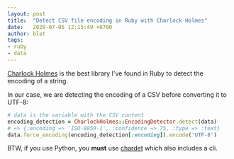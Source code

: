 ```yaml
---
layout: post
title:  "Detect CSV file encoding in Ruby with Charlock Holmes"
date:   2020-07-05 12:15:49 +0700
author: blat
tags:
- ruby
- data
---
```


[Charlock Holmes](https://github.com/brianmario/charlock_holmes/) is the best library I've found in
Ruby to detect the encoding of a string.

In our case, we are detecting the encoding of a CSV before converting it to UTF-8:

```ruby
# data is the variable with the CSV content
encoding_detection = CharlockHolmes::EncodingDetector.detect(data)
# => {:encoding => 'ISO-8859-1', :confidence => 75, :type => :text}
data.force_encoding(encoding_detection[:encoding]).encode('UTF-8')
```

BTW, if you use Python, you **must** use
[chardet](https://chardet.readthedocs.io/en/latest/index.html) which also includes a cli.
